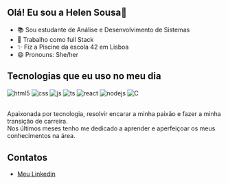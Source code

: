 ##  Olá! Eu sou a Helen Sousa👋

- 📚 Sou estudante de Análise e Desenvolvimento de Sistemas 
- 🌱 Trabalho como full Stack
- ✨ Fiz a Piscine da escola 42 em Lisboa 
- 😄 Pronouns: She/her

## Tecnologias que eu uso no meu dia

<div style="display: inline_block">
  <img align="center" alt="html5" src="https://img.shields.io/badge/HTML5-E34F26?style=for-the-badge&logo=html5&logoColor=white" />
  <img align="center" alt="css" src="https://img.shields.io/badge/CSS3-1572B6?style=for-the-badge&logo=css3&logoColor=white" />
  <img align="center" alt="js" src="https://img.shields.io/badge/JavaScript-F7DF1E?style=for-the-badge&logo=javascript&logoColor=black" />
  <img align="center" alt="ts" src="https://img.shields.io/badge/TypeScript-007ACC?style=for-the-badge&logo=typescript&logoColor=white" />
  <img align="center" alt="react" src="https://img.shields.io/badge/React-20232A?style=for-the-badge&logo=react&logoColor=61DAFB" />
  <img align="center" alt="nodejs" src="https://img.shields.io/badge/Node.js-43853D?style=for-the-badge&logo=node.js&logoColor=white" />
  <img align="center" alt="C" src="https://img.shields.io/badge/C-00599C?style=for-the-badge&logo=c&logoColor=white" />
</div><br/>

Apaixonada por tecnologia, resolvir encarar a minha paixão e fazer a minha transição de carreira.<br/>
Nos últimos meses tenho me dedicado a aprender e aperfeiçoar os meus conhecimentos na área.

## Contatos

- [Meu Linkedin](https://www.linkedin.com/in/helen-sousa/)<br/>

<!---
helensousaof/helensousaof is a ✨ special ✨ repository because its `README.md` (this file) appears on your GitHub profile.
You can click the Preview link to take a look at your changes.
--->
